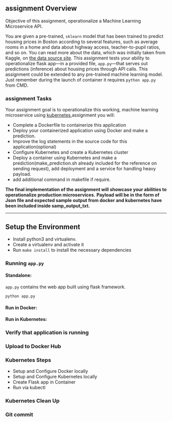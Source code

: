 
## assignment Overview

Objective of this assignment, operationalize a Machine Learning Microservice API. 

You are given a pre-trained, `sklearn` model that has been trained to predict housing prices in Boston according to several features, such as average rooms in a home and data about highway access, teacher-to-pupil ratios, and so on. You can read more about the data, which was initially taken from Kaggle, on [the data source site](https://www.kaggle.com/c/boston-housing). This assignment tests your ability to operationalize flask app—in a provided file, `app.py`—that serves out predictions (inference) about housing prices through API calls. This assignment could be extended to any pre-trained machine learning model.
Just remember during the launch of container it requires `python app.py` from CMD.

### assignment Tasks

Your assignment goal is to operationalize this working, machine learning microservice using [kubernetes](https://kubernetes.io/),assignment you will:
* Complete a Dockerfile to containerize this application
* Deploy your containerized application using Docker and make a prediction.
* Improve the log statements in the source code for this application(optional)
* Configure Kubernetes and create a Kubernetes cluster
* Deploy a container using Kubernetes and make a prediction(make_prediction.sh already included for the reference on sending request), add deployment and a service for handling heavy payload.
* add additional command in makefile if require.

**The final implementation of the assignment will showcase your abilities to operationalize production microservices.**
**Payload will be in the form of Json file and expected sample output from docker and kubernetes have been included inside samp_output_txt.**

---

## Setup the Environment

* Install python3 and virtualenv.
* Create a virtualenv and activate it
* Run `make install` to install the necessary dependencies

### Running `app.py`

#### Standalone:
`app.py` contains the web app built using flask framework.

`python app.py`

#### Run in Docker:  

#### Run in Kubernetes: 

### Verify that application is running

### Upload to Docker Hub

### Kubernetes Steps

* Setup and Configure Docker locally
* Setup and Configure Kubernetes locally
* Create Flask app in Container
* Run via kubectl

### Kubernetes Clean Up
### Git commit
